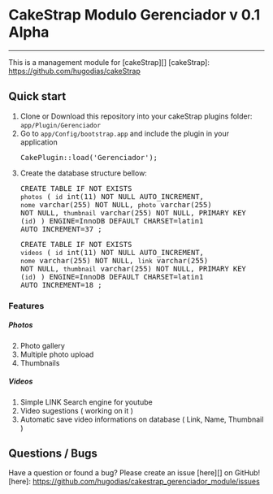# CakeStrap Modulo Gerenciador v 0.1 Alpha
---
This is a management module for [cakeStrap][]
[cakeStrap]: https://github.com/hugodias/cakeStrap


## Quick start

1. Clone or Download this repository into your cakeStrap plugins folder: `app/Plugin/Gerenciador`
2. Go to `app/Config/bootstrap.app` and include the plugin in your application <pre>CakePlugin::load('Gerenciador');</pre>
3. Create the database structure bellow:<pre>CREATE TABLE IF NOT EXISTS `photos` (
  `id` int(11) NOT NULL AUTO_INCREMENT,
  `nome` varchar(255) NOT NULL,
  `photo` varchar(255) NOT NULL,
  `thumbnail` varchar(255) NOT NULL,
  PRIMARY KEY (`id`)
) ENGINE=InnoDB  DEFAULT CHARSET=latin1 AUTO_INCREMENT=37 ;</pre><pre>CREATE TABLE IF NOT EXISTS `videos` (
  `id` int(11) NOT NULL AUTO_INCREMENT,
  `nome` varchar(255) NOT NULL,
  `link` varchar(255) NOT NULL,
  `thumbnail` varchar(255) NOT NULL,
  PRIMARY KEY (`id`)
) ENGINE=InnoDB  DEFAULT CHARSET=latin1 AUTO_INCREMENT=18 ;</pre>


### Features

##### Photos
2. Photo gallery
3. Multiple photo upload
4. Thumbnails


##### Videos
1. Simple LINK Search engine for youtube
2. Video sugestions ( working on it )
3. Automatic save video informations on database ( Link, Name, Thumbnail )


## Questions / Bugs

Have a question or found a bug? Please create an issue [here][] on GitHub!
[here]: https://github.com/hugodias/cakestrap_gerenciador_module/issues